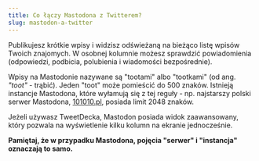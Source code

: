 ```yaml
---
title: Co łączy Mastodona z Twitterem?
slug: mastodon-a-twitter
---
```


Publikujesz krótkie wpisy i widzisz odświeżaną na bieżąco listę wpisów Twoich znajomych. W osobnej kolumnie możesz sprawdzić powiadomienia (odpowiedzi, podbicia, polubienia i wiadomości bezpośrednie).

Wpisy na Mastodonie nazywane są "tootami" albo "tootkami" (od ang. _"toot"_ - trąbić). Jeden "toot" może pomieścić do 500 znaków. Istnieją instancje Mastodona, które wyłamują się z tej reguły - np. najstarszy polski serwer Mastodona, [101010.pl](https://101010.pl/), posiada limit 2048 znaków.

Jeżeli używasz TweetDecka, Mastodon posiada widok zaawansowany, który pozwala na wyświetlenie kilku kolumn na ekranie jednocześnie.

**Pamiętaj, że w przypadku Mastodona, pojęcia "serwer" i "instancja" oznaczają to samo.**
